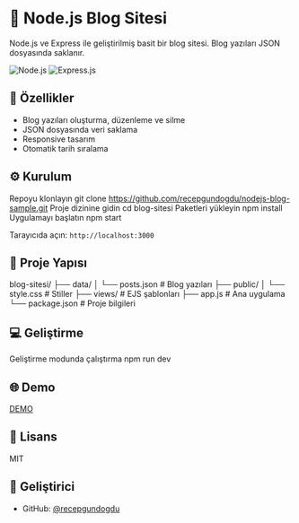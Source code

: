 # 📝 Node.js Blog Sitesi

Node.js ve Express ile geliştirilmiş basit bir blog sitesi. Blog yazıları JSON dosyasında saklanır.

![Node.js](https://img.shields.io/badge/Node.js-43853D?style=for-the-badge&logo=node.js&logoColor=white)
![Express.js](https://img.shields.io/badge/Express.js-404D59?style=for-the-badge)

## 🚀 Özellikler

- Blog yazıları oluşturma, düzenleme ve silme
- JSON dosyasında veri saklama
- Responsive tasarım
- Otomatik tarih sıralama

## ⚙️ Kurulum
Repoyu klonlayın
git clone https://github.com/recepgundogdu/nodejs-blog-sample.git
Proje dizinine gidin
cd blog-sitesi
Paketleri yükleyin
npm install
Uygulamayı başlatın
npm start


Tarayıcıda açın: `http://localhost:3000`

## 📁 Proje Yapısı
blog-sitesi/
├── data/
│ └── posts.json # Blog yazıları
├── public/
│ └── style.css # Stiller
├── views/ # EJS şablonları
├── app.js # Ana uygulama
└── package.json # Proje bilgileri


## 💻 Geliştirme
Geliştirme modunda çalıştırma
npm run dev


## 🌐 Demo

[DEMO](https://firstnodeproject-ugwp.onrender.com/)

## 📝 Lisans

MIT

## 👤 Geliştirici

- GitHub: [@recepgundogdu](https://github.com/recepgundogdu)

